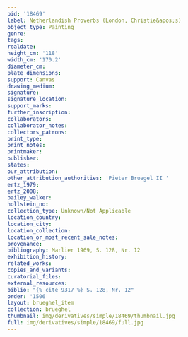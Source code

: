 ```yaml
---
pid: '18469'
label: Netherlandish Proverbs (London, Christie&apos;s)
object_type: Painting
genre: 
tags: 
realdate: 
height_cm: '118'
width_cm: '170.2'
diameter_cm: 
plate_dimensions: 
support: Canvas
drawing_medium: 
signature: 
signature_location: 
support_marks: 
further_inscription: 
collaborators: 
collaborator_notes: 
collectors_patrons: 
print_type: 
print_notes: 
printmaker: 
publisher: 
states: 
our_attribution: 
other_attribution_authorities: 'Pieter Bruegel II '
ertz_1979: 
ertz_2008: 
bailey_walker: 
hollstein_no: 
collection_type: Unknown/Not Applicable
location_country: 
location_city: 
location_collection: 
location_or_most_recent_sale_notes: 
provenance: 
bibliography: Marlier 1969, S. 128, Nr. 12
exhibition_history: 
related_works: 
copies_and_variants: 
curatorial_files: 
external_resources: 
biblio: "{% cite 9317 %} S. 128, Nr. 12"
order: '1506'
layout: brueghel_item
collection: brueghel
thumbnail: img/derivatives/simple/18469/thumbnail.jpg
full: img/derivatives/simple/18469/full.jpg
---
```

